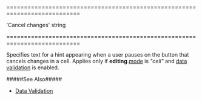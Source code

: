 <!--**
/*-------------------------------------------
    Auto-generated file. Do not modify.
-------------------------------------------

**-->
===========================================================================
<!--default-->'Cancel changes'<!--/default-->
<!--type-->string<!--/type-->
===========================================================================

<!--shortDescription-->
Specifies text for a hint appearing when a user pauses on the button that cancels changes in a cell. Applies only if **editing**.[mode]({basewidgetpath}/Configuration/editing/#mode) is *"cell"* and [data validation]({basewidgetpath}/Configuration/columns/#validationRules/) is enabled.
<!--/shortDescription-->

<!--fullDescription-->
#####See Also#####
- [Data Validation](/Documentation/Guide/Widgets/Common/UI_Widgets/Data_Validation/)
<!--/fullDescription-->